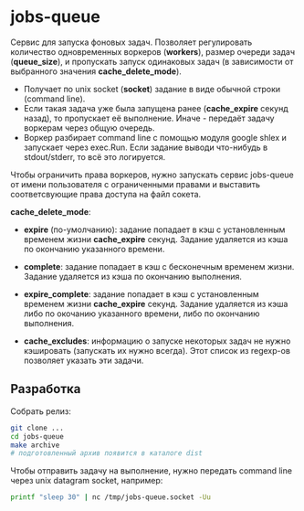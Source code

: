 jobs-queue
==========

Сервис для запуска фоновых задач. Позволяет регулировать количество одновременных воркеров
(**workers**), размер очереди задач (**queue_size**), и пропускать запуск одинаковых задач (в
зависимости от выбранного значения **cache_delete_mode**).

* Получает по unix socket (**socket**) задание в виде обычной строки (command line).
* Если такая задача уже была запущена ранее (**cache_expire** секунд назад), то пропускает её
  выполнение. Иначе - передаёт задачу воркерам через общую очередь.
* Воркер разбирает command line с помощью модуля google shlex и запускает через exec.Run. Если
  задание выводи что-нибудь в stdout/stderr, то всё это логируется.

Чтобы ограничить права воркеров, нужно запускать сервис jobs-queue от имени пользователя с
ограниченными правами и выставить соответсвующие права доступа на файл сокета.

**cache_delete_mode**:

* **expire** (по-умолчанию): задание попадает в кэш с установленным временем жизни **cache_expire**
  секунд. Задание удаляется из кэша по окончанию указанного времени.

* **complete**: задание попадает в кэш с бесконечным временем жизни. Задание удаляется из кэша по
  окончанию выполнения.

* **expire_complete**: задание попадает в кэш с установленным временем жизни **cache_expire**
  секунд. Задание удаляется из кэша либо по окочанию указанного времени, либо по окончанию
  выполнения.

* **cache_excludes**: информацию о запуске некоторых задач не нужно кэшировать (запускать их нужно
  всегда). Этот список из regexp-ов позволяет указать эти задачи.

Разработка
----------

Собрать релиз:

```bash
git clone ...
cd jobs-queue
make archive
# подготовленный архив появится в каталоге dist
```

Чтобы отправить задачу на выполнение, нужно передать command line через unix datagram socket,
например:

```bash
printf "sleep 30" | nc /tmp/jobs-queue.socket -Uu
```
